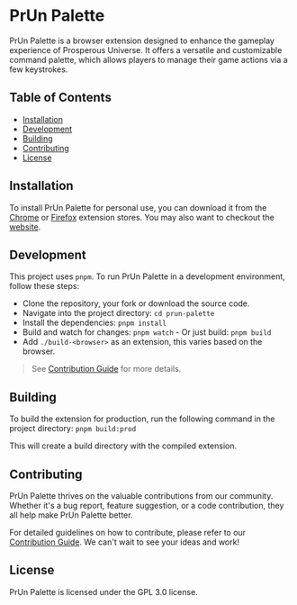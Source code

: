 # PrUn Palette

PrUn Palette is a browser extension designed to enhance the gameplay experience
of Prosperous Universe. It offers a versatile and customizable command palette,
which allows players to manage their game actions via a few keystrokes.

## Table of Contents

 - [Installation](#installation)
 - [Development](#development)
 - [Building](#building)
 - [Contributing](#contributing)
 - [License](#license)

## Installation

To install PrUn Palette for personal use, you can download it from the
[Chrome](https://chrome.google.com/webstore/detail/prun-palette/lfnnlbomdeeijpmgigmkkdemhpjelikg)
or [Firefox](https://addons.mozilla.org/en-US/firefox/addon/prun-palette/)
extension stores. You may also want to checkout the
[website](https://otard95.github.io/prun-palette-site/).

## Development

This project uses `pnpm`.
To run PrUn Palette in a development environment, follow these steps:

 - Clone the repository, your fork or download the source code.
 - Navigate into the project directory: `cd prun-palette`
 - Install the dependencies: `pnpm install`
 - Build and watch for changes: `pnpm watch` - Or just build: `pnpm build`
 - Add `./build-<browser>` as an extension, this varies based on the browser.

 > See [Contribution Guide](./CONTRIBUTION_GUIDE.md) for more details.

## Building

To build the extension for production, run the following command in the project
directory: `pnpm build:prod`

This will create a build directory with the compiled extension.

## Contributing

PrUn Palette thrives on the valuable contributions from our community. Whether it's a bug report, feature suggestion, or a code contribution, they all help make PrUn Palette better.

For detailed guidelines on how to contribute, please refer to our [Contribution Guide](./CONTRIBUTION_GUIDE.md). We can't wait to see your ideas and work!

## License

PrUn Palette is licensed under the GPL 3.0 license.
